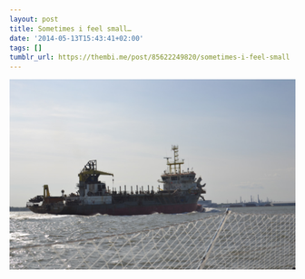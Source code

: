 ```yaml
---
layout: post
title: Sometimes i feel small…
date: '2014-05-13T15:43:41+02:00'
tags: []
tumblr_url: https://thembi.me/post/85622249820/sometimes-i-feel-small
---
```

 ![](/files/tumblr_n5im4tqkfp1tq106bo1_1280.jpg)  
